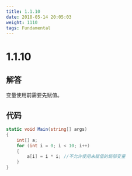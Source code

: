 ```yaml
---
title: 1.1.10
date: 2018-05-14 20:05:03
weight: 1110
tags: Fundamental
---
```


# 1.1.10


## 解答

变量使用前需要先赋值。

## 代码

```csharp
static void Main(string[] args)
{
    int[] a;
    for (int i = 0; i < 10; i++)
    {
        a[i] = i * i; //不允许使用未赋值的局部变量
    }
}
```


